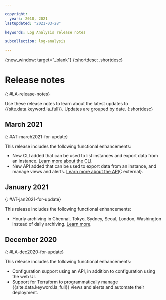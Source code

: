 ```yaml
---

copyright:
  years: 2018, 2021
lastupdated: "2021-03-28"

keywords: Log Analysis release notes

subcollection: log-analysis

---
```


{:new_window: target="_blank"}
{:shortdesc: .shortdesc}

# Release notes
{: #LA-release-notes}

Use these release notes to learn about the latest updates to {{site.data.keyword.la_full}}.  Updates are grouped by date.
{:shortdesc}


## March 2021
{: #AT-march2021-for-update}

This release includes the following functional enhancements:

- New CLI added that can be used to list instances and export data from an instance. [Learn more about the CLI](/docs/log-analysis?topic=logdna-cli-plugin-logdna-cli).
- New API added that can be used to export data from an instance, and manage views and alerts. [Learn more about the API](https://cloud.ibm.com/apidocs/logdna?code=python#introduction){: external}.


## January 2021
{: #AT-jan2021-for-update}

This release includes the following functional enhancements:

* Hourly archiving in Chennai, Tokyo, Sydney, Seoul, London, Washington instead of daily archiving. [Learn more](/docs/log-analysis?topic=log-analysis-archiving).



## December 2020
{: #LA-dec2020-for-update}

This release includes the following functional enhancements:

* Configuration support using an API, in addition to configuration using the web UI.
* Support for Terraform to programmatically manage {{site.data.keyword.la_full}} views and alerts and automate their deployment. 

